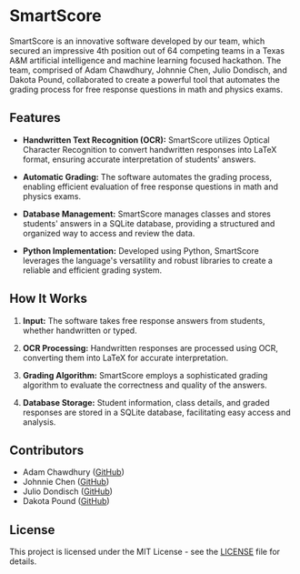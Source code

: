 # SmartScore

SmartScore is an innovative software developed by our team, which secured an impressive 4th position out of 64 competing teams in a Texas A&M artificial intelligence and machine learning focused hackathon. The team, comprised of Adam Chawdhury, Johnnie Chen, Julio Dondisch, and Dakota Pound, collaborated to create a powerful tool that automates the grading process for free response questions in math and physics exams.

## Features

- **Handwritten Text Recognition (OCR):** SmartScore utilizes Optical Character Recognition to convert handwritten responses into LaTeX format, ensuring accurate interpretation of students' answers.

- **Automatic Grading:** The software automates the grading process, enabling efficient evaluation of free response questions in math and physics exams.

- **Database Management:** SmartScore manages classes and stores students' answers in a SQLite database, providing a structured and organized way to access and review the data.

- **Python Implementation:** Developed using Python, SmartScore leverages the language's versatility and robust libraries to create a reliable and efficient grading system.

## How It Works

1. **Input:** The software takes free response answers from students, whether handwritten or typed.

2. **OCR Processing:** Handwritten responses are processed using OCR, converting them into LaTeX for accurate interpretation.

3. **Grading Algorithm:** SmartScore employs a sophisticated grading algorithm to evaluate the correctness and quality of the answers.

4. **Database Storage:** Student information, class details, and graded responses are stored in a SQLite database, facilitating easy access and analysis.

## Contributors

- Adam Chawdhury ([GitHub](https://github.com/adamchawdhury))
- Johnnie Chen ([GitHub](https://github.com/chenjohnnie))
- Julio Dondisch ([GitHub](https://github.com/juliodondisch))
- Dakota Pound ([GitHub](https://github.com/dakotaPPP))

## License

This project is licensed under the MIT License - see the [LICENSE](LICENSE) file for details.
